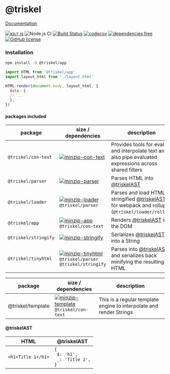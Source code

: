 
# @triskel

[Documentation](https://kiltjs.github.io/triskel/)

[![ᴋɪʟᴛ ᴊs](https://kiltjs.github.io/assets/images/badge-kiltjs.svg)](https://github.com/kiltjs)
![Node.js CI](https://github.com/kiltjs/triskel/workflows/Node.js%20CI/badge.svg?branch=master)
[![Build Status](https://cloud.drone.io/api/badges/kiltjs/triskel/status.svg)](https://cloud.drone.io/kiltjs/triskel)
[![codecov](https://codecov.io/gh/kiltjs/triskel/branch/master/graph/badge.svg)](https://codecov.io/gh/kiltjs/triskel)
[![dependencies free](https://kiltjs.github.io/assets/images/badge-dependencies-free.svg)](https://www.npmjs.com/package/@kilt/triskel)
[![GitHub license](https://kiltjs.github.io/assets/images/badge-license-mit.svg)](LICENSE)

### Installation

``` sh
npm install -D @triskel/app
```

``` js
import HTML from '@triskel/app'
import layout_html from './layout.html'

HTML.render(document.body, layout_html, {
  data: {
  // ...
  },
})
```

#### packages included

| package | size / dependencies | description |
| -- | -- | -- |  
| `@triskel/con-text` | [![minzip-con-text]](https://bundlephobia.com/result?p=@triskel/con-text) | Provides tools for eval and interpolate text and also pipe evaluated expressions across shared filters |
| `@triskel/parser` | [![minzip-parser]](https://bundlephobia.com/result?p=@triskel/parser) | Parses HTML into [@triskelAST] |
| `@triskel/loader` | [![minzip-loader]](https://bundlephobia.com/result?p=@triskel/loader)<br>`@triskel/parser` | Parses and load HTML as stringified [@triskelAST] for webpack and rollup (`@triskel/loader/rollup`) |
| `@triskel/app` | [![minzip-app]](https://bundlephobia.com/result?p=@triskel/app)<br>`@triskel/con-text` | Renders [@triskelAST] into the DOM |
| `@triskel/stringify` | [![minzip-stringify]](https://bundlephobia.com/result?p=@triskel/stringify) | Serializes [@triskelAST] into a String |
| `@triskel/tinyhtml` | [![minzip-tinyhtml]](https://bundlephobia.com/result?p=@triskel/tinyhtml)<br>`@triskel/parser`<br>`@triskel/stringify` | Parses into [@triskelAST] and serializes back minifying the resulting HTML |

| package | size / dependencies | description |
| -- | -- | -- |
| @triskel/template | [![minzip-template]](https://bundlephobia.com/result?p=@triskel/template)<br>`@triskel/con-text` | This is a regular template engine to interpolate and render Strings |


#### @triskelAST

| HTML | @triskelAST |
| -- | -- |
| `<h1>Title 1</h1>` | <code>{<br>&nbsp;$: 'h1',<br>&nbsp;_: 'Title 1',<br>} </code> |



[@triskelAST]: #@triskelAST

[minzip-con-text]: https://badgen.net/bundlephobia/minzip/@triskel/con-text
[minzip-parser]: https://badgen.net/bundlephobia/minzip/@triskel/parser
[minzip-loader]: https://badgen.net/bundlephobia/minzip/@triskel/loader
[minzip-app]: https://badgen.net/bundlephobia/minzip/@triskel/app
[minzip-stringify]: https://badgen.net/bundlephobia/minzip/@triskel/stringify
[minzip-tinyhtml]: https://badgen.net/bundlephobia/minzip/@triskel/tinyhtml
[minzip-template]: https://badgen.net/bundlephobia/minzip/@triskel/template
